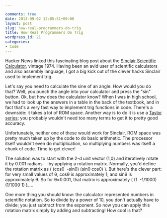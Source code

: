 ```yaml
---

comments: true
date: 2013-09-02 12:05:51+00:00
layout: post
slug: how-real-programmers-do-trig
title: How Real Programmers Do Trig
wordpress_id: 21
categories:
- Code
---
```


Hacker News linked this fascinating blog post about the [Sinclair Scientific Calculator](http://files.righto.com/calculator/sinclair_scientific_simulator.html), vintage 1974. Having been an avid user of scientific calculators and also assembly language, I got a big kick out of the clever hacks Sinclair used to implement trig.

Let's say you need to calculate the sine of an angle. How would you do that? Well, you punch the angle into your calculator and press the "sin" button. Ok, but how does the calculator know? When I was in high school, we had to look up the answers in a table in the back of the textbook, and in fact that's a very fast way to implement trig functions in code. There's a downside: it takes a lot of ROM space. Another way is to do it is use a [Taylor series](http://en.wikipedia.org/wiki/Taylor_series); you probably wouldn't need too many terms to get it to pretty good accuracy.

Unfortunately, neither one of these would work for Sinclair. ROM space was pretty much taken up by the code to do basic arithmetic. The processor itself wouldn't even do multiplication, so multiplying numbers was itself a chunk of code. Time to get clever!

The solution was to start with the 2-d unit vector (1,0) and iteratively rotate it by 0.001 radians---by applying a rotation matrix. Normally, you'd define the rotation matrix as ( (cosθ  -sinθ) (sinθ cosθ) ). But here's the clever part: for very small values of θ, cosθ is approximately 1, and sinθ is approximately θ. So for θ=0.001, that matrix is approximately ( (1  -1/1000) (1/1000 1) )_
_

One more thing you should know: the calculator represented numbers in scientific notation. So to divide by a power of 10, you don't actually have to divide; you just subtract from the exponent. So now you can apply this rotation matrix simply by adding and subtracting! How cool is that?
